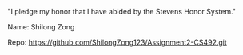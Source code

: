 "I pledge my honor that I have abided by the Stevens Honor System."

Name: Shilong Zong

Repo: https://github.com/ShilongZong123/Assignment2-CS492.git
